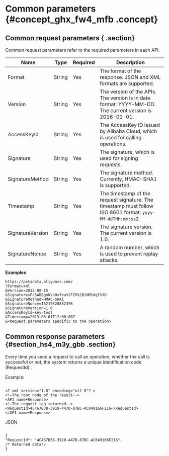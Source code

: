 # Common parameters {#concept_ghx_fw4_mfb .concept}

## Common request parameters { .section}

Common request parameters refer to the required parameters in each API.

|Name|Type|Required|Description|
|----|----|--------|-----------|
|Format|String|Yes|The format of the response. JSON and XML formats are supported.|
|Version|String|Yes|The version of the APIs. The version is in date format: YYYY-MM-DD. The current version is 2016-01-01.|
|AccessKeyId|String|Yes|The AccessKey ID issued by Alibaba Cloud, which is used for calling operations.|
|Signature|String|Yes|The signature, which is used for signing requests.|
|SignatureMethod|String|Yes|The signature method. Currently, HMAC-SHA1 is supported.|
|Timestamp|String|Yes|The timestamp of the request signature. The timestamp must follow ISO 8601 format: `yyyy-MM-ddTHH:mm:ssZ`.|
|SignatureVersion|String|Yes|The signature version. The current version is 1.0.|
|SignatureNonce|String|Yes|A random number, which is used to prevent replay attacks.|

**Examples**

```
https://petadata.aliyuncs.com/
?Format=xml 
&Version=2013-08-15 
&Signature=Pc5WB8gokVn0xfeu%2FZV%2BiNM1dgI%3D  
&SignatureMethod=HMAC-SHA1 
&SignatureNonce=15215528852396 
&SignatureVersion=1.0 
&AccessKeyId=key-test 
&Timestamp=2013-06-01T12:00:00Z
&<Request parameters specific to the operation>

```

## Common response parameters {#section_hs4_m3y_gbb .section}

Every time you send a request to call an operation, whether the call is successful or not, the system returns a unique identification code \(RequestId\) .

Example:

```

<? xml version="1.0" encoding="utf-8"? > 
<!—The root node of the result--> 
<API name+Response> 
<!—The request tag returned--> 
<RequestId>4C467B38-3910-447D-87BC-AC049166F216</RequestId> 
</API name+Response>

```

JSON

```
 
{ 
"RequestId": "4C467B38-3910-447D-87BC-AC049166F216", 
/* Returned data*/ 
}

```


